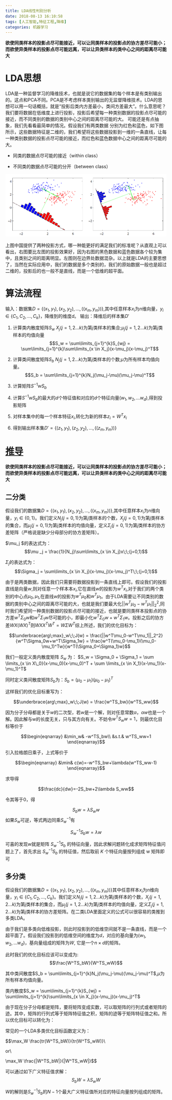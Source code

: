 ```yaml
---
title: LDA线性判别分析
date: 2018-08-13 16:10:58
tags: [人工智能,特征工程,降维]
categories: 机器学习
---
```


**欲使同类样本的投影点尽可能接近，可以让同类样本的投影点的协方差尽可能小；而欲使异类样本的投影点尽可能远离，可以让异类样本的类中心之间的距离尽可能大**
# LDA思想
LDA是一种监督学习的降维技术，也就是说它的数据集的每个样本是有类别输出的。这点和PCA不同。PCA是不考虑样本类别输出的无监督降维技术。LDA的思想可以用一句话概括，就是“投影后类内方差最小，类间方差最大”。什么意思呢？ 我们要将数据在低维度上进行投影，投影后希望每一种类别数据的投影点尽可能的接近，而不同类别的数据的类别中心之间的距离尽可能的大。
可能还是有点抽象，我们先看看最简单的情况。假设我们有两类数据 分别为红色和蓝色，如下图所示，这些数据特征是二维的，我们希望将这些数据投影到一维的一条直线，让每一种类别数据的投影点尽可能的接近，而红色和蓝色数据中心之间的距离尽可能的大。
<!--more-->
- 同类的数据点尽可能的接近（within class）

- 不同类的数据点尽可能的分开（between class）

![](LDA线性判别分析/LDA线性判别分析-c7a32c02.png)

上图中国提供了两种投影方式，哪一种能更好的满足我们的标准呢？从直观上可以看出，右图要比左图的投影效果好，因为右图的黑色数据和蓝色数据各个较为集中，且类别之间的距离明显。左图则在边界处数据混杂。以上就是LDA的主要思想了，当然在实际应用中，我们的数据是多个类别的，我们的原始数据一般也是超过二维的，投影后的也一般不是直线，而是一个低维的超平面。
# 算法流程
输入：数据集$D=\{(x_1,y_1), (x_2,y_2), ...,((x_m,y_m))\}$,其中任意样本$x_i$为$n$维向量，$y_i \in \{C_1,C_2,...,C_k\}$，降维到的维度$d$。
输出：降维后的样本集$D′$

1. 计算类内散度矩阵$S_w$
$X_j(j=1,2...k)$为第$j$类样本的集合;$\mu_j(j=1,2...k)$为第$j$类样本的均值向量
$$S_w = \sum\limits_{j=1}^{k}S_{wj} = \sum\limits_{j=1}^{k}\sum\limits_{x \in X_j}(x-\mu_j)(x-\mu_j)^T$$

1.  计算类间散度矩阵$S_b$
$N_j(j=1,2...k)$为第$j$类样本的个数;$μ$为所有样本均值向量。
$$S_b = \sum\limits_{j=1}^{k}N_j(\mu_j-\mu)(\mu_j-\mu)^T$$

1.  计算矩阵$S^{−1}wS_b$
1. 计算$S^{−1}wS_b$的最大的$d$个特征值和对应的$d$个特征向量($w_1,w_2,...w_d)$,得到投影矩阵
1. 对样本集中的每一个样本特征$x_i$,转化为新的样本$z_i=W^Tx_i$
1.  得到输出样本集$D'=\{(z_1,y_1), (z_2,y_2), ...,((z_m,y_m))\}$


# [推导](http://www.cnblogs.com/pinard/p/6244265.html)
**欲使同类样本的投影点尽可能接近，可以让同类样本的投影点的协方差尽可能小；而欲使异类样本的投影点尽可能远离，可以让异类样本的类中心之间的距离尽可能大**
## 二分类
假设我们的数据集$D=\{(x_1,y_1), (x_2,y_2), ...,((x_m,y_m))\}$,其中任意样本$x_i$为$n$维向量，$y_i \in \{0,1\}$。我们定义$N_j(j=0,1)$为第$j$类样本的个数，$X_j(j=0,1)$为第$j$类样本的集合，而$\mu_j(j=0,1)$为第j类样本的均值向量，定义$\Sigma_j(j=0,1)$为第$j$类样本的协方差矩阵（严格说是缺少分母部分的协方差矩阵）。

$\mu_j $的表达式为：
$$\mu _j = \frac{1}{N_j}\sum\limits_{x \in X_j}x\;\;(j=0,1)$$

$Σ_j$的表达式为：
$$\Sigma_j = \sum\limits_{x \in X_j}(x-\mu_j)(x-\mu_j)^T\;\;(j=0,1)$$

由于是两类数据，因此我们只需要将数据投影到一条直线上即可。假设我们的投影直线是向量$w$,则对任意一个样本本$x_i$,它在直线$w$的投影为$w^Tx_i$,对于我们的两个类别的中心点$μ_0,μ_1$,在直线$w$的投影为$w^Tμ_0$和$w^Tμ_1$。由于LDA需要让不同类别的数据的类别中心之间的距离尽可能的大，也就是我们要最大化$||w^Tμ_0−w^Tμ_1||_2^2$,同时我们希望同一种类别数据的投影点尽可能的接近，也就是要同类样本投影点的协方差$w^TΣ_0w$和$w^TΣ_1w$尽可能的小，即最小化$w^TΣ_0w+w^TΣ_1w$。投影之后的协方差$WX(WX)^T$则$WXX^TW^T=WΣW^T$综上所述，我们的优化目标为：

$$\underbrace{arg\;max}_w\;\;J(w) = \frac{||w^T\mu_0-w^T\mu_1||_2^2}{w^T\Sigma_0w+w^T\Sigma_1w} = \frac{w^T(\mu_0-\mu_1)(\mu_0-\mu_1)^Tw}{w^T(\Sigma_0+\Sigma_1)w}$$



我们一般定义类内散度矩阵 $S_w$ 为： $S_w = \Sigma_0 + \Sigma_1 = \sum \limits_{x \in X\_0}(x-\mu_0)(x-\mu_0)^T + \sum \limits_{x \in X_1}(x-\mu_1)(x-\mu_1)^T$

同时定义类间散度矩阵$S_b$为：$S_b = (\mu_0-\mu_1)(\mu_0-\mu_1)^T$

这样我们的优化目标重写为：

$$\underbrace{arg\;max}_w\;\;J(w) = \frac{w^TS_bw}{w^TS_ww}$$

因为分子分母都是关于$w$的二次型，若$w$是一个解，则对任意常数$α$，$αw$也是一个解。因此解与w的长度无关，只与其方向有关。不妨令$w^TS_ww=1$，则最优化目标等价于

$$\begin{eqnarray}
&\min_w& -w^TS_bw\\
&s.t.& w^TS_ww=1
\end{eqnarray}$$

引入拉格朗日乘子，上式等价于

$$\begin{eqnarray}
&\min& c(w)=-w^TS_bw+\lambda(w^TS_ww-1)
\end{eqnarray}$$

求导得

$$\frac{dc}{dw}=-2S_bw+2\lambda S_ww$$

令其等于0，得

$$S_bw=\lambda S_ww$$
如果$S_w$可逆，等式两边同乘$S_w^{-1}$有

$$S_w^{-1}S_bw=\lambda w$$

可喜的发现$w$就是矩阵 $S_w^{-1}S_b$ 的特征向量，因此求解问题转化成求矩阵特征值问题上了，首先求出 $S_w^{-1}S_b$ 的特征值，然后取前 $K$ 个特征向量按列组成 w 矩阵即可
## 多分类
假设我们的数据集$D=\{(x_1,y_1), (x_2,y_2), ...,((x_m,y_m))\}$其中任意样本$x_i$为$n$维向量，$y_i \in \{C_1,C_2,...,C_k\}$。我们定义$N_j(j=1,2...k)$为第$j$类样本的个数，$X_j(j=1,2...k)$为第$j$类样本的集合，而$\mu_j(j=1,2...k)$为第$j$类样本的均值向量，定义$\Sigma_j(j=1,2...k)$为第$j$类样本的协方差矩阵。在二类LDA里面定义的公式可以很容易的类推到多类LDA。


由于我们是多类向低维投影，则此时投影到的低维空间就不是一条直线，而是一个超平面了。假设我们投影到的低维空间的维度为$d$，对应的基向量为$(w_1,w_2,...w_d)$，基向量组成的矩阵为$W$, 它是一个$n×d$的矩阵。



此时我们的优化目标应该可以变成为:$$\frac{W^TS_bW}{W^TS_wW}$$



其中类间散度$S_b = \sum\limits_{j=1}^{k}N_j(\mu_j-\mu)(\mu_j-\mu)^T$,$μ$为所有样本均值向量。

类内散度$S_w = \sum\limits_{j=1}^{k}S_{wj} = \sum\limits_{j=1}^{k}\sum\limits_{x \in X_j}(x-\mu_j)(x-\mu_j)^T$



由于现在分子分母都是矩阵，要将矩阵变成实数，可以取矩阵的行列式或者矩阵的迹。其中，矩阵的行列式等于矩阵特征值之积，矩阵的迹等于矩阵特征值之和。所以优化目标可以转化为：

常见的一个LDA多类优化目标函数定义为：

$$\max_W \frac{tr(W^TS_bW)}{tr(W^TS_wW)}\\

or\\

\max_W \frac{|W^TS_bW|}{|W^TS_wW|}$$


可以通过如下广义特征值求解： $$S_bW=\lambda S_wW$$



$W$的解则是$S_w^{-1}S_b$的$N-1$个最大广义特征值所对应的特征向量按列组成的矩阵。
